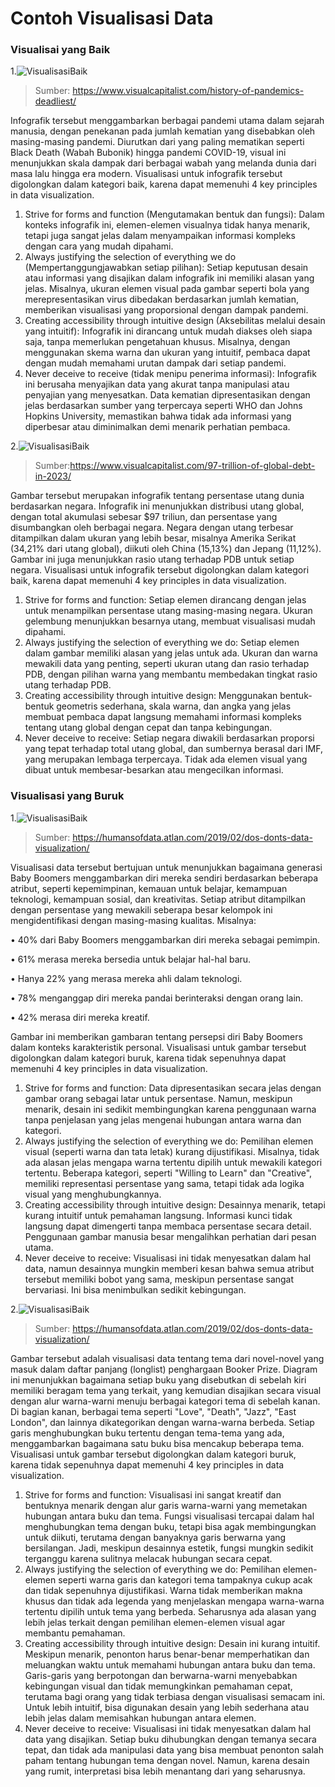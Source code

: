 # Contoh Visualisasi Data
### Visualisai yang Baik
1.![VisualisasiBaik](https://github.com/yohanamanik02/Tugas-VDI-RC/blob/main/Visualisasi%20Baik%201.jpg?raw=true)
> Sumber: https://www.visualcapitalist.com/history-of-pandemics-deadliest/

Infografik tersebut menggambarkan berbagai pandemi utama dalam sejarah manusia, dengan penekanan pada jumlah kematian yang disebabkan oleh masing-masing pandemi. Diurutkan dari yang paling mematikan seperti Black Death (Wabah Bubonik) hingga pandemi COVID-19, visual ini menunjukkan skala dampak dari berbagai wabah yang melanda dunia dari masa lalu hingga era modern.
Visualisasi untuk infografik tersebut digolongkan dalam kategori baik, karena dapat memenuhi 4 key principles in data visualization.
1.	Strive for forms and function (Mengutamakan bentuk dan fungsi): 
Dalam konteks infografik ini, elemen-elemen visualnya tidak hanya menarik, tetapi juga sangat jelas dalam menyampaikan informasi kompleks dengan cara yang mudah dipahami.
2.	Always justifying the selection of everything we do (Mempertanggungjawabkan setiap pilihan): 
Setiap keputusan desain atau informasi yang disajikan dalam infografik ini memiliki alasan yang jelas. Misalnya, ukuran elemen visual pada gambar seperti bola yang merepresentasikan virus dibedakan berdasarkan jumlah kematian, memberikan visualisasi yang proporsional dengan dampak pandemi.
3.	Creating accessibility through intuitive design (Aksebilitas melalui desain yang intuitif): 
Infografik ini dirancang untuk mudah diakses oleh siapa saja, tanpa memerlukan pengetahuan khusus. Misalnya, dengan menggunakan skema warna dan ukuran yang intuitif, pembaca dapat dengan mudah memahami urutan dampak dari setiap pandemi.
4.	Never deceive to receive (tidak menipu penerima informasi):
Infografik ini berusaha menyajikan data yang akurat tanpa manipulasi atau penyajian yang menyesatkan. Data kematian dipresentasikan dengan jelas berdasarkan sumber yang terpercaya seperti WHO dan Johns Hopkins University, memastikan bahwa tidak ada informasi yang diperbesar atau diminimalkan demi menarik perhatian pembaca.


2.![VisualisasiBaik](https://github.com/yohanamanik02/Tugas-VDI-RC/blob/main/Visualisasi%20Baik%202.jpg?raw=true)
> Sumber:https://www.visualcapitalist.com/97-trillion-of-global-debt-in-2023/ 

Gambar tersebut merupakan infografik tentang persentase utang dunia berdasarkan negara. Infografik ini menunjukkan distribusi utang global, dengan total akumulasi sebesar $97 triliun, dan persentase yang disumbangkan oleh berbagai negara. Negara dengan utang terbesar ditampilkan dalam ukuran yang lebih besar, misalnya Amerika Serikat (34,21% dari utang global), diikuti oleh China (15,13%) dan Jepang (11,12%). Gambar ini juga menunjukkan rasio utang terhadap PDB untuk setiap negara.
Visualisasi untuk infografik tersebut digolongkan dalam kategori baik, karena dapat memenuhi 4 key principles in data visualization.

1.	Strive for forms and function:
Setiap elemen dirancang dengan jelas untuk menampilkan persentase utang masing-masing negara. Ukuran gelembung menunjukkan besarnya utang, membuat visualisasi mudah dipahami.
2.	Always justifying the selection of everything we do: 
Setiap elemen dalam gambar memiliki alasan yang jelas untuk ada. Ukuran dan warna mewakili data yang penting, seperti ukuran utang dan rasio terhadap PDB, dengan pilihan warna yang membantu membedakan tingkat rasio utang terhadap PDB.
3.	Creating accessibility through intuitive design:
Menggunakan bentuk-bentuk geometris sederhana, skala warna, dan angka yang jelas membuat pembaca dapat langsung memahami informasi kompleks tentang utang global dengan cepat dan tanpa kebingungan.
4.	Never deceive to receive:
Setiap negara diwakili berdasarkan proporsi yang tepat terhadap total utang global, dan sumbernya berasal dari IMF, yang merupakan lembaga terpercaya. Tidak ada elemen visual yang dibuat untuk membesar-besarkan atau mengecilkan informasi.

### Visualisasi yang Buruk
1.![VisualisasiBaik](https://github.com/yohanamanik02/Tugas-VDI-RC/blob/main/Visualisasi%20Buruk%201.jpg?raw=true)
> Sumber: https://humansofdata.atlan.com/2019/02/dos-donts-data-visualization/

Visualisasi data tersebut bertujuan untuk menunjukkan bagaimana generasi Baby Boomers menggambarkan diri mereka sendiri berdasarkan beberapa atribut, seperti kepemimpinan, kemauan untuk belajar, kemampuan teknologi, kemampuan sosial, dan kreativitas. Setiap atribut ditampilkan dengan persentase yang mewakili seberapa besar kelompok ini mengidentifikasi dengan masing-masing kualitas. Misalnya:

•	40% dari Baby Boomers menggambarkan diri mereka sebagai pemimpin.

•	61% merasa mereka bersedia untuk belajar hal-hal baru.

•	Hanya 22% yang merasa mereka ahli dalam teknologi.

•	78% menganggap diri mereka pandai berinteraksi dengan orang lain.

•	42% merasa diri mereka kreatif.

Gambar ini memberikan gambaran tentang persepsi diri Baby Boomers dalam konteks karakteristik personal.
Visualisasi untuk gambar tersebut digolongkan dalam kategori buruk, karena tidak sepenuhnya dapat memenuhi 4 key principles in data visualization.

1.	Strive for forms and function: 
Data dipresentasikan secara jelas dengan gambar orang sebagai latar untuk persentase. Namun, meskipun menarik, desain ini sedikit membingungkan karena penggunaan warna tanpa penjelasan yang jelas mengenai hubungan antara warna dan kategori.
2.	Always justifying the selection of everything we do: 
Pemilihan elemen visual (seperti warna dan tata letak) kurang dijustifikasi. Misalnya, tidak ada alasan jelas mengapa warna tertentu dipilih untuk mewakili kategori tertentu. Beberapa kategori, seperti "Willing to Learn" dan "Creative", memiliki representasi persentase yang sama, tetapi tidak ada logika visual yang menghubungkannya.
3.	Creating accessibility through intuitive design:
Desainnya menarik, tetapi kurang intuitif untuk pemahaman langsung. Informasi kunci tidak langsung dapat dimengerti tanpa membaca persentase secara detail. Penggunaan gambar manusia besar mengalihkan perhatian dari pesan utama.
4.	Never deceive to receive: 
Visualisasi ini tidak menyesatkan dalam hal data, namun desainnya mungkin memberi kesan bahwa semua atribut tersebut memiliki bobot yang sama, meskipun persentase sangat bervariasi. Ini bisa menimbulkan sedikit kebingungan.

2.![VisualisasiBaik](https://github.com/yohanamanik02/Tugas-VDI-RC/blob/main/Visualisasi%20Buruk%202.jpg?raw=true)
> Sumber: https://humansofdata.atlan.com/2019/02/dos-donts-data-visualization/ 

Gambar tersebut adalah visualisasi data tentang tema dari novel-novel yang masuk dalam daftar panjang (longlist) penghargaan Booker Prize. Diagram ini menunjukkan bagaimana setiap buku yang disebutkan di sebelah kiri memiliki beragam tema yang terkait, yang kemudian disajikan secara visual dengan alur warna-warni menuju berbagai kategori tema di sebelah kanan. Di bagian kanan, berbagai tema seperti "Love", "Death", "Jazz", "East London", dan lainnya dikategorikan dengan warna-warna berbeda. Setiap garis menghubungkan buku tertentu dengan tema-tema yang ada, menggambarkan bagaimana satu buku bisa mencakup beberapa tema.
Visualisasi untuk gambar tersebut digolongkan dalam kategori buruk, karena tidak sepenuhnya dapat memenuhi 4 key principles in data visualization.
1.	Strive for forms and function:
Visualisasi ini sangat kreatif dan bentuknya menarik dengan alur garis warna-warni yang memetakan hubungan antara buku dan tema. Fungsi visualisasi tercapai dalam hal menghubungkan tema dengan buku, tetapi bisa agak membingungkan untuk diikuti, terutama dengan banyaknya garis berwarna yang bersilangan. Jadi, meskipun desainnya estetik, fungsi mungkin sedikit terganggu karena sulitnya melacak hubungan secara cepat.
2.	Always justifying the selection of everything we do:
Pemilihan elemen-elemen seperti warna garis dan kategori tema tampaknya cukup acak dan tidak sepenuhnya dijustifikasi. Warna tidak memberikan makna khusus dan tidak ada legenda yang menjelaskan mengapa warna-warna tertentu dipilih untuk tema yang berbeda. Seharusnya ada alasan yang lebih jelas terkait dengan pemilihan elemen-elemen visual agar membantu pemahaman.
3.	Creating accessibility through intuitive design:
Desain ini kurang intuitif. Meskipun menarik, penonton harus benar-benar memperhatikan dan meluangkan waktu untuk memahami hubungan antara buku dan tema. Garis-garis yang berpotongan dan berwarna-warni menyebabkan kebingungan visual dan tidak memungkinkan pemahaman cepat, terutama bagi orang yang tidak terbiasa dengan visualisasi semacam ini. Untuk lebih intuitif, bisa digunakan desain yang lebih sederhana atau lebih jelas dalam memisahkan hubungan antara elemen.
4.	Never deceive to receive:
Visualisasi ini tidak menyesatkan dalam hal data yang disajikan. Setiap buku dihubungkan dengan temanya secara tepat, dan tidak ada manipulasi data yang bisa membuat penonton salah paham tentang hubungan tema dengan novel. Namun, karena desain yang rumit, interpretasi bisa lebih menantang dari yang seharusnya.
